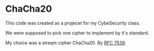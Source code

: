 # ChaCha20
This code was created as a projecet for my CybeSecurity class. 

We were supposed to pick one cipher to implement by it's standard.

My choice was a stream cipher ChaCha20. By [RFC 7539](https://datatracker.ietf.org/doc/html/rfc7539).

